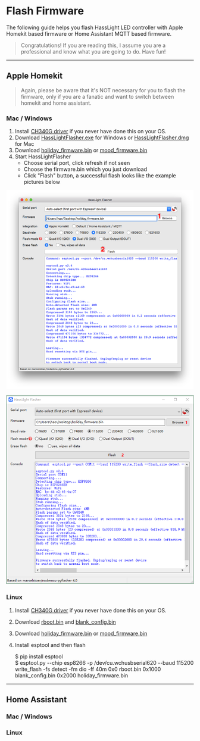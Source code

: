 # Flash Firmware

The following guide helps you flash HassLight LED controller with Apple Homekit based firmware or Home Assistant MQTT based firmware.

> Congratulations! If you are reading this, I assume you are a professional and know what you are going to do. Have fun!

----

## Apple Homekit

> Again, please be aware that it's NOT necessary for you to flash the firmware, only if you are a fanatic and want to switch between homekit and home assistant. 

### Mac / Windows

1. Install [CH340G driver](https://sparks.gogo.co.nz/ch340.html) if you never have done this on your OS.
2. Download [HassLightFlasher.exe](HassLightFlasher-4.0.exe) for Windows or [HassLightFlasher.dmg](HassLightFlasher-4.0.dmg) for Mac 
3. Download [holiday_firmware.bin]() or [mood_firmware.bin]() 
4. Start HassLightFlasher
   * Choose serial port, click refresh if not seen
   * Choose the firmware.bin which you just download 
   * Click "Flash" button, a successful flash looks like the example pictures below

![](./imgs/hasslightflasher-mac.png)

![](./imgs/hasslightflasher-win.png)


### Linux

1. Install [CH340G driver](https://sparks.gogo.co.nz/ch340.html) if you never have done this on your OS.
2. Download [rboot.bin]() and [blank_config.bin]()
3. Download [holiday_firmware.bin]() or [mood_firmware.bin]() 
4. Install esptool and then flash

    $ pip install esptool   
    $ esptool.py --chip esp8266 -p /dev/cu.wchusbserial620 --baud 115200 write_flash -fs detect -fm dio -ff 40m 0x0 rboot.bin 0x1000 blank_config.bin 0x2000 holiday_firmware.bin 

----

## Home Assistant
### Mac / Windows
### Linux